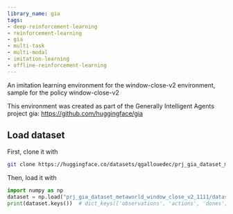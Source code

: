 ```yaml
---
library_name: gia
tags:
- deep-reinforcement-learning
- reinforcement-learning
- gia
- multi-task
- multi-modal
- imitation-learning
- offline-reinforcement-learning
---
```


An imitation learning environment for the window-close-v2 environment, sample for the policy window-close-v2 

This environment was created as part of the Generally Intelligent Agents project gia: https://github.com/huggingface/gia 




## Load dataset

First, clone it with

```sh
git clone https://huggingface.co/datasets/qgallouedec/prj_gia_dataset_metaworld_window_close_v2_1111
```

Then, load it with

```python
import numpy as np
dataset = np.load("prj_gia_dataset_metaworld_window_close_v2_1111/dataset.npy", allow_pickle=True).item()
print(dataset.keys())  # dict_keys(['observations', 'actions', 'dones', 'rewards'])
```

    